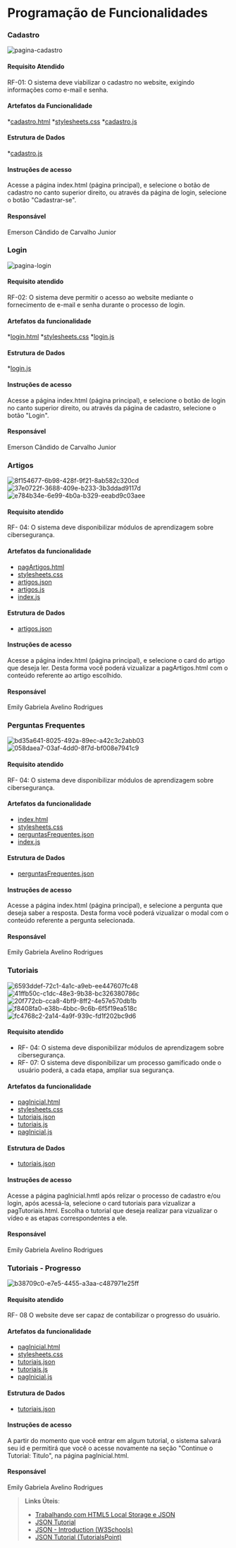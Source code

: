 # Programação de Funcionalidades

### Cadastro

![pagina-cadastro](https://github.com/ICEI-PUC-Minas-PMV-ADS/pmv-ads-2024-1-e1-proj-web-t14-projeto-safebytes/assets/165968928/497aa3ab-5f9e-4755-80fb-7ece3646c054)

#### Requisito Atendido

RF-01: O sistema deve viabilizar o cadastro no website, exigindo informações como e-mail e senha.	

#### Artefatos da Funcionalidade

*<a href="../codigo-fonte/pages/cadastro.html">cadastro.html</a>
*<a href="../codigo-fonte/css/stylesheets.css">stylesheets.css</a>
*<a href="../codigo-fonte/js/cadastro.js">cadastro.js</a>

#### Estrutura de Dados
*<a href="../codigo-fonte/js/cadastro.js">cadastro.js</a>

#### Instruções de acesso

Acesse a página index.html (página principal), e selecione o botão de cadastro no canto superior direito, ou através da página de login, selecione o botão "Cadastrar-se".

#### Responsável

Emerson Cândido de Carvalho Junior

### Login

![pagina-login](https://github.com/ICEI-PUC-Minas-PMV-ADS/pmv-ads-2024-1-e1-proj-web-t14-projeto-safebytes/assets/165968928/194f706a-c58f-4942-b620-0ee0b9cad7b9)

#### Requisito atendido

RF-02: O sistema deve permitir o acesso ao website mediante o fornecimento de e-mail e senha durante o processo de login.

#### Artefatos da funcionalidade

*<a href="../codigo-fonte/pages/login.html">login.html</a>
*<a href="../codigo-fonte/css/stylesheets.css">stylesheets.css</a>
*<a href="../codigo-fonte/js/login.js">login.js</a>

#### Estrutura de Dados
*<a href="../codigo-fonte/js/cadastro.js">login.js</a>

#### Instruções de acesso

Acesse a página index.html (página principal), e selecione o botão de login no canto superior direito, ou através da página de cadastro, selecione o botão "Login".

#### Responsável

Emerson Cândido de Carvalho Junior


### Artigos

![8f154677-6b98-428f-9f21-8ab582c320cd](https://github.com/ICEI-PUC-Minas-PMV-ADS/pmv-ads-2024-1-e1-proj-web-t14-projeto-safebytes/assets/140619083/ec58b241-07dc-42ff-890c-46b4b24af622)
![37e0722f-3688-409e-b233-3b3ddad9117d](https://github.com/ICEI-PUC-Minas-PMV-ADS/pmv-ads-2024-1-e1-proj-web-t14-projeto-safebytes/assets/140619083/30f0382e-f1d5-456d-b0ff-440a67891ec2)
![e784b34e-6e99-4b0a-b329-eeabd9c03aee](https://github.com/ICEI-PUC-Minas-PMV-ADS/pmv-ads-2024-1-e1-proj-web-t14-projeto-safebytes/assets/140619083/fc3ba91d-e516-4ef6-80d1-631911325e79)


#### Requisito atendido

RF- 04: O sistema deve disponibilizar módulos de aprendizagem sobre cibersegurança.


#### Artefatos da funcionalidade

* <a href="../codigo-fonte/pages/pagArtigos.html">pagArtigos.html</a>
* <a href="../codigo-fonte/css/stylesheets.css">stylesheets.css</a>
* <a href="../codigo-fonte/Gersons/artigos.json">artigos.json</a>
* <a href="../codigo-fonte/js/artigos.js">artigos.js</a>
* <a href="../codigo-fonte/js/index.js">index.js</a>


#### Estrutura de Dados

* <a href="../codigo-fonte/Gersons/artigos.json">artigos.json</a>


#### Instruções de acesso

Acesse a página index.html (página principal), e selecione o card do artigo que deseja ler. Desta forma você poderá vizualizar a pagArtigos.html com o conteúdo referente ao artigo escolhido.

#### Responsável

Emily Gabriela Avelino Rodrigues


### Perguntas Frequentes
![bd35a641-8025-492a-89ec-a42c3c2abb03](https://github.com/ICEI-PUC-Minas-PMV-ADS/pmv-ads-2024-1-e1-proj-web-t14-projeto-safebytes/assets/140619083/1b1d92c6-2f64-41d7-b9ee-01d8949fcf6c)
![058daea7-03af-4dd0-8f7d-bf008e7941c9](https://github.com/ICEI-PUC-Minas-PMV-ADS/pmv-ads-2024-1-e1-proj-web-t14-projeto-safebytes/assets/140619083/f545125e-0ff7-4af9-a512-6a330b38ab86)

#### Requisito atendido

RF- 04: O sistema deve disponibilizar módulos de aprendizagem sobre cibersegurança.


#### Artefatos da funcionalidade

* <a href="../codigo-fonte/pages/index.html">index.html</a>
* <a href="../codigo-fonte/css/stylesheets.css">stylesheets.css</a>
* <a href="../codigo-fonte/Gersons/perguntasFrequentes.json">perguntasFrequentes.json</a>
* <a href="../codigo-fonte/js/index.js">index.js</a>


#### Estrutura de Dados

* <a href="../codigo-fonte/Gersons/perguntasFrequentes.json">perguntasFrequentes.json</a>

#### Instruções de acesso

Acesse a página index.html (página principal), e selecione a pergunta que deseja saber a resposta. Desta forma você poderá vizualizar o modal com o conteúdo referente a pergunta selecionada.

#### Responsável

Emily Gabriela Avelino Rodrigues

### Tutoriais

![6593ddef-72c1-4a1c-a9eb-ee447607fc48](https://github.com/ICEI-PUC-Minas-PMV-ADS/pmv-ads-2024-1-e1-proj-web-t14-projeto-safebytes/assets/140619083/1153536b-4dfc-4d48-906c-36a68e8ae2ab)
![41ffb50c-c1dc-48e3-9b38-bc326380786c](https://github.com/ICEI-PUC-Minas-PMV-ADS/pmv-ads-2024-1-e1-proj-web-t14-projeto-safebytes/assets/140619083/d8cbc3e6-80a0-497c-a4c9-c59071191d37)
![20f772cb-cca8-4bf9-8ff2-4e57e570db1b](https://github.com/ICEI-PUC-Minas-PMV-ADS/pmv-ads-2024-1-e1-proj-web-t14-projeto-safebytes/assets/140619083/d3616dcc-9000-4aca-b060-9dbee0f7b972)
![f8408fa0-e38b-4bbc-9c6b-6f5f19ea518c](https://github.com/ICEI-PUC-Minas-PMV-ADS/pmv-ads-2024-1-e1-proj-web-t14-projeto-safebytes/assets/140619083/0cf176dc-c81f-4fcc-a87b-48f71124efbb)
![fc4768c2-2a14-4a9f-939c-fd1f202bc9d6](https://github.com/ICEI-PUC-Minas-PMV-ADS/pmv-ads-2024-1-e1-proj-web-t14-projeto-safebytes/assets/140619083/8eaf84ba-245e-411b-b9f4-7f422b56116f)

#### Requisito atendido

* RF- 04: O sistema deve disponibilizar módulos de aprendizagem sobre cibersegurança.
* RF- 07:	O sistema deve disponibilizar um processo gamificado onde o usuário poderá, a cada etapa, ampliar sua segurança.

#### Artefatos da funcionalidade

* <a href="../codigo-fonte/pages/pagInicial.html">pagInicial.html</a>
* <a href="../codigo-fonte/css/stylesheets.css">stylesheets.css</a>
* <a href="../codigo-fonte/Gersons/tutoriais.json">tutoriais.json</a>
* <a href="../codigo-fonte/js/tutoriais.js">tutoriais.js</a>
* <a href="../codigo-fonte/js/pagInicial.js">pagInicial.js</a>


#### Estrutura de Dados

* <a href="../codigo-fonte/Gersons/tutoriais.json">tutoriais.json</a>

#### Instruções de acesso

Acesse a página pagInicial.hmtl após relizar o processo de cadastro e/ou login, após acessá-la, selecione o card tutoriais para vizualizar a pagTutoriais.html. Escolha o tutorial que deseja realizar para vizualizar o vídeo e as etapas correspondentes a ele.

#### Responsável

Emily Gabriela Avelino Rodrigues



### Tutoriais - Progresso

![b38709c0-e7e5-4455-a3aa-c487971e25ff](https://github.com/ICEI-PUC-Minas-PMV-ADS/pmv-ads-2024-1-e1-proj-web-t14-projeto-safebytes/assets/140619083/b4784ad9-b9b1-4469-ba8e-0173c8bab680)


#### Requisito atendido

RF- 08	O website deve ser capaz de contabilizar o progresso do usuário.

#### Artefatos da funcionalidade

* <a href="../codigo-fonte/pages/pagInicial.html">pagInicial.html</a>
* <a href="../codigo-fonte/css/stylesheets.css">stylesheets.css</a>
* <a href="../codigo-fonte/Gersons/tutoriais.json">tutoriais.json</a>
* <a href="../codigo-fonte/js/tutoriais.js">tutoriais.js</a>
* <a href="../codigo-fonte/js/pagInicial.js">pagInicial.js</a>


#### Estrutura de Dados

* <a href="../codigo-fonte/Gersons/tutoriais.json">tutoriais.json</a>

#### Instruções de acesso

A partir do momento que você entrar em algum tutorial, o sistema salvará seu id e permitirá que você o acesse novamente na seção "Continue o Tutorial: Titulo", na página pagInicial.html.

#### Responsável

Emily Gabriela Avelino Rodrigues





> **Links Úteis**:
> - [Trabalhando com HTML5 Local Storage e JSON](https://www.devmedia.com.br/trabalhando-com-html5-local-storage-e-json/29045)
> - [JSON Tutorial](https://www.w3resource.com/JSON)
> - [JSON - Introduction (W3Schools)](https://www.w3schools.com/js/js_json_intro.asp)
> - [JSON Tutorial (TutorialsPoint)](https://www.tutorialspoint.com/json/index.htm)

